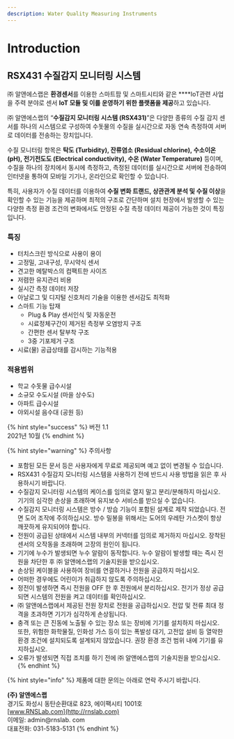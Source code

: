 ```yaml
---
description: Water Quality Measuring Instruments
---
```


# Introduction

## RSX431 수질감지 모니터링 시스템

 

㈜ 알앤에스랩은 **환경센서**를 이용한 스마트팜 및 스마트시티와 같은 ****IoT관련 사업을 주력 분야로 센서 **IoT 모듈 및 이를 운영하기 위한 플랫폼을 제공**하고 있습니다.

㈜ 알앤에스랩의 “**수질감지 모니터링 시스템 \(RSX431\)**”은 다양한 종류의 수질 감지 센서를 하나의 시스템으로 구성하여 수돗물의 수질을 실시간으로 자동 연속 측정하여 서버로 데이터를 전송하는 장치입니다.

수질 모니터링 항목은 **탁도 \(Turbidity\), 잔류염소 \(Residual chlorine\), 수소이온 \(pH\), 전기전도도 \(Electrical conductivity\), 수온 \(Water Temperature\)** 등이며, 수질을 하나의 장치에서 동시에 측정하고, 측정된 데이터를 실시간으로 서버에 전송하여 인터넷을 통하여 모바일 기기나, 온라인으로 확인할 수 있습니다.

특히, 사용자가 수질 데이터를 이용하여 **수질 변화 트랜드, 상관관계 분석 및 수질 이상**을 확인할 수 있는 기능을 제공하며 최적의 구조로 간단하며 설치 현장에서 발생할 수 있는 다양한 측정 환경 조건의 변화에서도 안정된 수질 측정 데이터 제공이 가능한 것이 특징입니다. 

### 특징

* 터치스크린 방식으로 사용이 용이
* 고정밀, 고내구성, 무시약식 센서
* 견고한 메탈박스의 컴팩트한 사이즈
* 저렴한 유지관리 비용
* 실시간 측정 데이터 저장
* 아날로그 및 디지털 신호처리 기술을 이용한 센서감도 최적화
* 스마트 기능 탑재
  * Plug & Play 센서인식 및 자동운전
  * 시료정체구간이 제거된 측정부 오염방지 구조
  * 간편한 센서 탈부착 구조
  * 3중 기포제거 구조
* 시료\(물\) 공급상태를 감시하는 기능적용

### 적용범위

* 학교 수돗물 급수시설
* 소규모 수도시설 \(마을 상수도\)
* 아파트 급수시설
* 야외시설 음수대 \(공원 등\)



{% hint style="success" %}
버전 1.1  
2021년 10월 
{% endhint %}

{% hint style="warning" %}
주의사항

* 포함된 모든 문서 등은 사용자에게 무료로 제공되며 예고 없이 변경될 수 있습니다.
* RSX431 수질감지 모니터링 시스템을 사용하기 전에 반드시 사용 방법을 읽은 후 사용하시기 바랍니다.
* 수질감지 모니터링 시스템의 케이스를 임의로 열지 말고 분리/분해하지 마십시오. 기기의 심각한 손상을 초래하며 유지보수 서비스를 받으실 수 없습니다.
* 수질감지 모니터링 시스템은 방수 / 방습 기능이 포함된 설계로 제작 되었습니다. 전면 도어 조작에 주의하십시오. 방수 밀봉을 위해서는 도어의 우레탄 가스켓이 항상 깨끗하게 유지되어야 합니다.
* 전원이 공급된 상태에서 시스템 내부의 커넥터를 임의로 제거하지 마십시오. 장착된 센서의 오작동을 초래하며 고장의 원인이 됩니다.
* 기기에 누수가 발생되면 누수 알람이 동작합니다. 누수 알람이 발생할 때는 즉시 전원을 차단한 후 ㈜ 알앤에스랩의 기술지원을 받으십시오.
* 손상된 케이블을 사용하여 장비를 연결하거나 전원을 공급하지 마십시오.
* 어떠한 경우에도 어린이가 취급하지 않도록 주의하십시오.
* 정전이 발생하면 즉시 전원을 OFF 한 후 전원에서 분리하십시오. 전기가 정상 공급되면 시스템의 전원을 켜고 데이터를 확인하십시오.
* ㈜ 알앤에스랩에서 제공된 전원 장치로 전원을 공급하십시오. 전압 및 전류 최대 정격을 초과하면 기기가 심각하게 손상됩니다.
* 충격 또는 큰 진동에 노출될 수 있는 장소 또는 장비에 기기를 설치하지 마십시오. 또한, 위험한 화학물질, 인화성 가스 등이 있는 폭발성 대기, 고전압 설비 등 열악한 환경 조건에 설치되도록 설계되지 않았습니다. 권장 환경 조건 범위 내에 기기를 유지하십시오.
* 오류가 발생되면 직접 조치를 하기 전에 ㈜ 알앤에스랩의 기술지원을 받으십시오.
{% endhint %}

{% hint style="info" %}
제품에 대한 문의는 아래로 연락 주시기 바랍니다.  
  
**\(주\) 알앤에스랩**  
경기도 화성시 동탄순환대로 823, 에이팩시티 1001호  
[www.RNSLab.com](http://rnslab.com)  
이메일: admin@rnslab. com  
대표전화: 031-5183-5131
{% endhint %}

